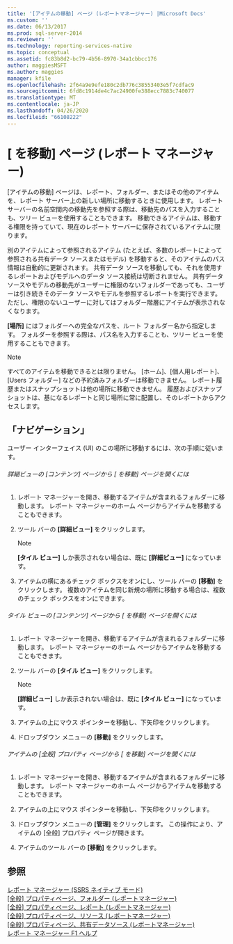 ```yaml
---
title: '[アイテムの移動] ページ (レポートマネージャー) |Microsoft Docs'
ms.custom: ''
ms.date: 06/13/2017
ms.prod: sql-server-2014
ms.reviewer: ''
ms.technology: reporting-services-native
ms.topic: conceptual
ms.assetid: fc83b8d2-bc79-4b56-8970-34a1cbbcc176
author: maggiesMSFT
ms.author: maggies
manager: kfile
ms.openlocfilehash: 2f64a9e9efe180c2db776c38553403e5f7cdfac9
ms.sourcegitcommit: 6fd8c1914de4c7ac24900fe388ecc7883c740077
ms.translationtype: MT
ms.contentlocale: ja-JP
ms.lasthandoff: 04/26/2020
ms.locfileid: "66108222"
---
```

# <a name="move-items-page-report-manager"></a>[<ItemName> を移動] ページ (レポート マネージャー)
  [アイテムの移動] ページは、レポート、フォルダー、またはその他のアイテムを、レポート サーバー上の新しい場所に移動するときに使用します。 レポート サーバーの名前空間内の移動先を参照する際は、移動先のパスを入力することも、ツリー ビューを使用することもできます。 移動できるアイテムは、移動する権限を持っていて、現在のレポート サーバーに保存されているアイテムに限ります。  
  
 別のアイテムによって参照されるアイテム (たとえば、多数のレポートによって参照される共有データ ソースまたはモデル) を移動すると、そのアイテムのパス情報は自動的に更新されます。 共有データ ソースを移動しても、それを使用するレポートおよびモデルへのデータ ソース接続は切断されません。 共有データ ソースやモデルの移動先がユーザーに権限のないフォルダーであっても、ユーザーは引き続きそのデータ ソースやモデルを参照するレポートを実行できます。ただし、権限のないユーザーに対してはフォルダー階層にアイテムが表示されなくなります。  
  
 **[場所]** にはフォルダーへの完全なパスを、ルート フォルダー名から指定します。 フォルダーを参照する際は、パス名を入力することも、ツリー ビューを使用することもできます。  
  
> [!NOTE]  
>  すべてのアイテムを移動できるとは限りません。 [ホーム]、[個人用レポート]、[Users フォルダー] などの予約済みフォルダーは移動できません。 レポート履歴またはスナップショットは他の場所に移動できません。 履歴およびスナップショットは、基になるレポートと同じ場所に常に配置し、そのレポートからアクセスします。  
  
## <a name="navigation"></a>「ナビゲーション」  
 ユーザー インターフェイス (UI) のこの場所に移動するには、次の手順に従います。  
  
###### <a name="to-open-the-move-items-page-from-the-contents-page-in-details-view"></a>詳細ビューの [コンテンツ] ページから [<ItemName> を移動] ページを開くには  
  
1.  レポート マネージャーを開き、移動するアイテムが含まれるフォルダーに移動します。 レポート マネージャーのホーム ページからアイテムを移動することもできます。  
  
2.  ツール バーの **[詳細ビュー]** をクリックします。  
  
    > [!NOTE]  
    >  **[タイル ビュー]** しか表示されない場合は、既に **[詳細ビュー]** になっています。  
  
3.  アイテムの横にあるチェック ボックスをオンにし、ツール バーの **[移動]** をクリックします。 複数のアイテムを同じ新規の場所に移動する場合は、複数のチェック ボックスをオンにできます。  
  
###### <a name="to-open-the-move-items-page-from-the-contents-page-in-tiles-view"></a>タイル ビューの [コンテンツ] ページから [<ItemName> を移動] ページを開くには  
  
1.  レポート マネージャーを開き、移動するアイテムが含まれるフォルダーに移動します。 レポート マネージャーのホーム ページからアイテムを移動することもできます。  
  
2.  ツール バーの **[タイル ビュー]** をクリックします。  
  
    > [!NOTE]  
    >  **[詳細ビュー]** しか表示されない場合は、既に **[タイル ビュー]** になっています。  
  
3.  アイテムの上にマウス ポインターを移動し、下矢印をクリックします。  
  
4.  ドロップダウン メニューの **[移動]** をクリックします。  
  
###### <a name="to-open-the-move-items-page-from-the-general-properties-page-of-an-item"></a>アイテムの [全般] プロパティ ページから [<ItemName> を移動] ページを開くには  
  
1.  レポート マネージャーを開き、移動するアイテムが含まれるフォルダーに移動します。 レポート マネージャーのホーム ページからアイテムを移動することもできます。  
  
2.  アイテムの上にマウス ポインターを移動し、下矢印をクリックします。  
  
3.  ドロップダウン メニューの **[管理]** をクリックします。 この操作により、アイテムの [全般] プロパティ ページが開きます。  
  
4.  アイテムのツール バーの **[移動]** をクリックします。  
  
## <a name="see-also"></a>参照  
 [レポート マネージャー &#40;SSRS ネイティブ モード&#41;](../../2014/reporting-services/report-manager-ssrs-native-mode.md)   
 [[全般] プロパティページ、フォルダー &#40;レポートマネージャー&#41;](../../2014/reporting-services/general-properties-page-folders-report-manager.md)   
 [[全般] プロパティページ、レポート &#40;レポートマネージャー&#41;](../../2014/reporting-services/general-properties-page-reports-report-manager.md)   
 [[全般] プロパティページ、リソース &#40;レポートマネージャー&#41;](../../2014/reporting-services/general-properties-page-resources-report-manager.md)   
 [[全般] プロパティページ、共有データソース &#40;レポートマネージャー&#41;](../../2014/reporting-services/general-properties-page-shared-data-sources-report-manager.md)   
 [レポート マネージャー F1 ヘルプ](../../2014/reporting-services/report-manager-f1-help.md)  
  
  
